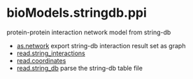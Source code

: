 # bioModels.stringdb.ppi

protein-protein interaction network model from string-db

+ [as.network](bioModels.stringdb.ppi/as.network.1) export string-db interaction result set as graph
+ [read.string_interactions](bioModels.stringdb.ppi/read.string_interactions.1) 
+ [read.coordinates](bioModels.stringdb.ppi/read.coordinates.1) 
+ [read.string_db](bioModels.stringdb.ppi/read.string_db.1) parse the string-db table file
